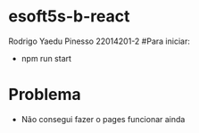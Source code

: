 # esoft5s-b-react
Rodrigo Yaedu Pinesso 22014201-2
#Para iniciar:
- npm run start
# Problema
- Não consegui fazer o pages funcionar ainda
